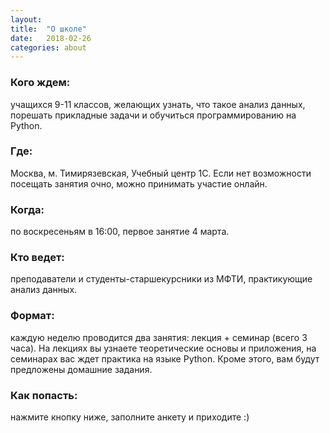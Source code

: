 ```yaml
---
layout: 
title:  "О школе"
date:   2018-02-26
categories: about
---
```

### Кого ждем: 
учащихся 9-11 классов, желающих узнать, что такое анализ данных, порешать прикладные задачи и обучиться программированию на Python.

### Где: 
Москва, м. Тимирязевская, Учебный центр 1С. Если нет возможности посещать занятия очно, можно принимать участие онлайн.

### Когда: 
по воскресеньям в 16:00, первое занятие 4 марта.

### Кто ведет: 
преподаватели и студенты-старшекурсники из МФТИ, практикующие анализ данных.

### Формат: 
каждую неделю проводится два занятия: лекция + семинар (всего 3 часа). На лекциях вы узнаете теоретические основы и приложения, на семинарах вас ждет практика на языке Python. Кроме этого, вам будут предложены домашние задания.

### Как попасть: 
нажмите кнопку ниже, заполните анкету и приходите :)

